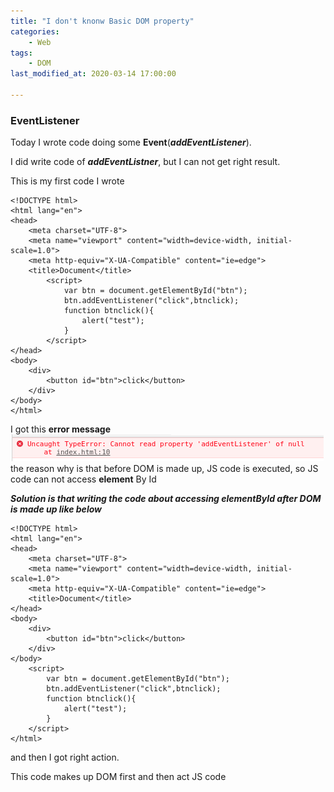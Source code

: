 ```yaml
---
title: "I don't knonw Basic DOM property"
categories: 
    - Web
tags:
    - DOM
last_modified_at: 2020-03-14 17:00:00

---
```

### EventListener

Today I wrote code doing some **Event**(***addEventListener***).

I did write code of ***addEventListner***, but I can not get right result.

This is my first code I wrote

```
<!DOCTYPE html>
<html lang="en">
<head>
    <meta charset="UTF-8">
    <meta name="viewport" content="width=device-width, initial-scale=1.0">
    <meta http-equiv="X-UA-Compatible" content="ie=edge">
    <title>Document</title>
        <script>
            var btn = document.getElementById("btn");
            btn.addEventListener("click",btnclick);
            function btnclick(){
                alert("test");
            }
        </script>
</head>
<body>
    <div>
        <button id="btn">click</button>
    </div>
</body>
</html>
```
I got this **error message**</br>
![](/assets/images/null.png)</br>
the reason why is that before DOM is made up, JS code is executed, so JS code can not access **element** By Id


***Solution is that writing the code about accessing elementById after DOM is made up like below***

```
<!DOCTYPE html>
<html lang="en">
<head>
    <meta charset="UTF-8">
    <meta name="viewport" content="width=device-width, initial-scale=1.0">
    <meta http-equiv="X-UA-Compatible" content="ie=edge">
    <title>Document</title>
</head>
<body>
    <div>
        <button id="btn">click</button>
    </div>
</body>
    <script>
        var btn = document.getElementById("btn");
        btn.addEventListener("click",btnclick);
        function btnclick(){
            alert("test");
        }
    </script>
</html>
```
and then I got right action.<br>

This code makes up DOM first and then act JS code
